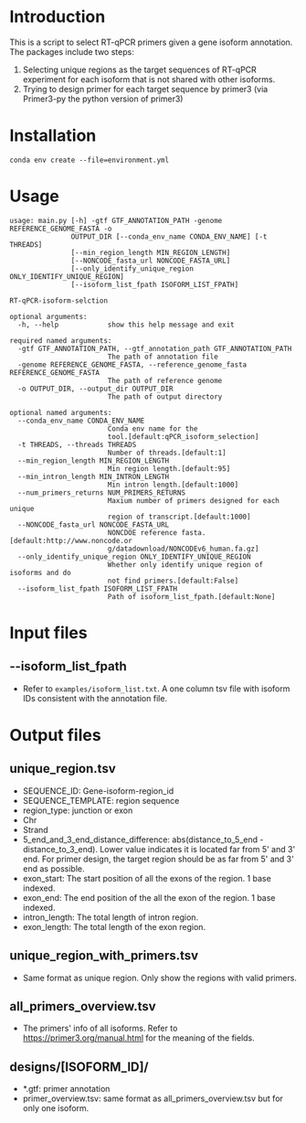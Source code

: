 # Introduction

This is a script to select RT-qPCR primers given a gene isoform annotation. <br>
The packages include two steps: <br>
1. Selecting unique regions as the target sequences of RT-qPCR experiment for each isoform that is not shared with other isoforms.
2. Trying to design primer for each target sequence by primer3 (via Primer3-py the python version of primer3)

# Installation
```
conda env create --file=environment.yml
```
# Usage
```
usage: main.py [-h] -gtf GTF_ANNOTATION_PATH -genome REFERENCE_GENOME_FASTA -o
               OUTPUT_DIR [--conda_env_name CONDA_ENV_NAME] [-t THREADS]
               [--min_region_length MIN_REGION_LENGTH]
               [--NONCODE_fasta_url NONCODE_FASTA_URL]
               [--only_identify_unique_region ONLY_IDENTIFY_UNIQUE_REGION]
               [--isoform_list_fpath ISOFORM_LIST_FPATH]

RT-qPCR-isoform-selction

optional arguments:
  -h, --help            show this help message and exit

required named arguments:
  -gtf GTF_ANNOTATION_PATH, --gtf_annotation_path GTF_ANNOTATION_PATH
                        The path of annotation file
  -genome REFERENCE_GENOME_FASTA, --reference_genome_fasta REFERENCE_GENOME_FASTA
                        The path of reference genome
  -o OUTPUT_DIR, --output_dir OUTPUT_DIR
                        The path of output directory

optional named arguments:
  --conda_env_name CONDA_ENV_NAME
                        Conda env name for the
                        tool.[default:qPCR_isoform_selection]
  -t THREADS, --threads THREADS
                        Number of threads.[default:1]
  --min_region_length MIN_REGION_LENGTH
                        Min region length.[default:95]
  --min_intron_length MIN_INTRON_LENGTH
                        Min intron length.[default:1000]
  --num_primers_returns NUM_PRIMERS_RETURNS
                        Maxium number of primers designed for each unique
                        region of transcript.[default:1000]
  --NONCODE_fasta_url NONCODE_FASTA_URL
                        NONCDOE reference fasta.[default:http://www.noncode.or
                        g/datadownload/NONCODEv6_human.fa.gz]
  --only_identify_unique_region ONLY_IDENTIFY_UNIQUE_REGION
                        Whether only identify unique region of isoforms and do
                        not find primers.[default:False]
  --isoform_list_fpath ISOFORM_LIST_FPATH
                        Path of isoform_list_fpath.[default:None]
```
# Input files
## --isoform_list_fpath
- Refer to `examples/isoform_list.txt`. A one column tsv file with isoform IDs consistent with the annotation file. <br>
# Output files
## unique_region.tsv
- SEQUENCE_ID: Gene-isoform-region_id <br>
- SEQUENCE_TEMPLATE: region sequence<br>
- region_type: junction or exon<br>
- Chr <br>
- Strand<br>
- 5_end_and_3_end_distance_difference: abs(distance_to_5_end - distance_to_3_end). Lower value indicates it is located far from 5' and 3' end. For primer design, the target region should be as far from 5' and 3' end as possible.<br>
- exon_start: The start position of all the exons of the region. 1 base indexed. <br>
- exon_end: The end position of the all the exon of the region. 1 base indexed. <br>
- intron_length: The total length of intron region.
- exon_length: The total length of the exon region.
## unique_region_with_primers.tsv
- Same format as unique region. Only show the regions with valid primers.<br>
## all_primers_overview.tsv
- The primers' info of all isoforms. Refer to https://primer3.org/manual.html for the meaning of the fields. <br>
## designs/[ISOFORM_ID]/
- *.gtf: primer annotation
- primer_overview.tsv: same format as all_primers_overview.tsv but for only one isoform.
